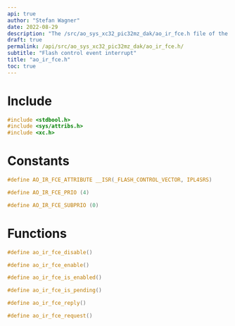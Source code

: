 ```yaml
---
api: true
author: "Stefan Wagner"
date: 2022-08-29
description: "The /src/ao_sys_xc32_pic32mz_dak/ao_ir_fce.h file of the ao real-time operating system."
draft: true
permalink: /api/src/ao_sys_xc32_pic32mz_dak/ao_ir_fce.h/
subtitle: "Flash control event interrupt"
title: "ao_ir_fce.h"
toc: true
---
```


# Include

```c
#include <stdbool.h>
#include <sys/attribs.h>
#include <xc.h>
```

# Constants

```c
#define AO_IR_FCE_ATTRIBUTE __ISR(_FLASH_CONTROL_VECTOR, IPL4SRS)
```

```c
#define AO_IR_FCE_PRIO (4)
```

```c
#define AO_IR_FCE_SUBPRIO (0)
```

# Functions

```c
#define ao_ir_fce_disable()
```

```c
#define ao_ir_fce_enable()
```

```c
#define ao_ir_fce_is_enabled()
```

```c
#define ao_ir_fce_is_pending()
```

```c
#define ao_ir_fce_reply()
```

```c
#define ao_ir_fce_request()
```
